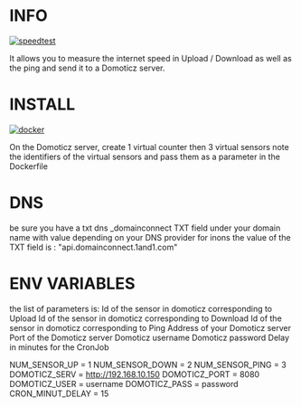 # INFO 
[![speedtest](https://img.shields.io/static/v1?label=based_on&message=speedtest-cli&color=blue)](link=https://github.com/sivel/speedtest-cli,float="left")

 It allows you to measure the internet speed in Upload / Download as well as the ping and send it to a Domoticz server.

# INSTALL 
[![docker](https://img.shields.io/static/v1?label=docker&message=debitmonitor&color=green)](link=https://hub.docker.com/r/goodlinux/debitmonitor,float="left")
 
 On the Domoticz server, create 1 virtual counter then 3 virtual sensors 
 note the identifiers of the virtual sensors 
 and pass them as a parameter in the Dockerfile 
 
# DNS 
 be sure you have a txt dns _domainconnect TXT field under your domain name with value depending on your DNS provider 
 for inons the value of the TXT field is : "api.domainconnect.1and1.com"
 
# ENV VARIABLES 
 the list of parameters is: 
 Id of the sensor in domoticz corresponding to Upload 
 Id of the sensor in domoticz corresponding to Download 
 Id of the sensor in domoticz corresponding to Ping 
 Address of your Domoticz server 
 Port of the Domoticz server 
 Domoticz username 
 Domoticz password 
 Delay in minutes for the CronJob 
 
 NUM_SENSOR_UP = 1 
 NUM_SENSOR_DOWN = 2 
 NUM_SENSOR_PING = 3 
 DOMOTICZ_SERV = http://192.168.10.150 
 DOMOTICZ_PORT = 8080 
 DOMOTICZ_USER = username 
 DOMOTICZ_PASS = password 
 CRON_MINUT_DELAY = 15 
